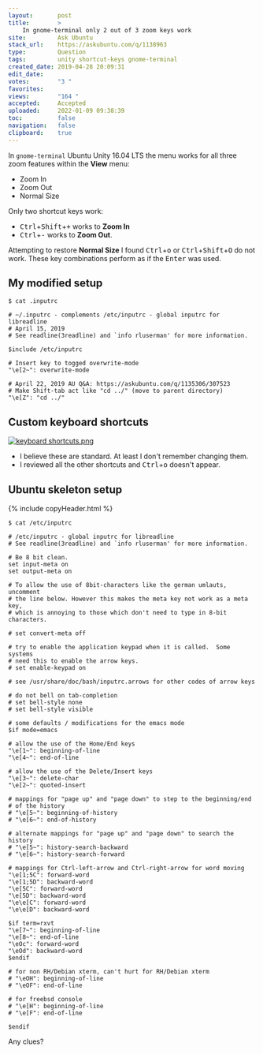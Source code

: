 ```yaml
---
layout:       post
title:        >
    In gnome-terminal only 2 out of 3 zoom keys work
site:         Ask Ubuntu
stack_url:    https://askubuntu.com/q/1138963
type:         Question
tags:         unity shortcut-keys gnome-terminal
created_date: 2019-04-28 20:09:31
edit_date:    
votes:        "3 "
favorites:    
views:        "164 "
accepted:     Accepted
uploaded:     2022-01-09 09:38:39
toc:          false
navigation:   false
clipboard:    true
---
```


In `gnome-terminal` Ubuntu Unity 16.04 LTS the menu works for all three zoom features within the **View** menu:

- Zoom In
- Zoom Out
- Normal Size

Only two shortcut keys work:

- <kbd>Ctrl</kbd>+<kbd>Shift</kbd>+<kbd>+</kbd> works to **Zoom In**
- <kbd>Ctrl</kbd>+<kbd>-</kbd> works to **Zoom Out**. 

Attempting to restore **Normal Size** I found <kbd>Ctrl</kbd>+<kbd>o</kbd> or <kbd>Ctrl</kbd>+<kbd>Shift</kbd>+<kbd>O</kbd> do not work. These key combinations perform as if the <kbd>Enter</kbd> was used.

## My modified setup

``` 
$ cat .inputrc

# ~/.inputrc - complements /etc/inputrc - global inputrc for libreadline
# April 15, 2019
# See readline(3readline) and `info rluserman' for more information.

$include /etc/inputrc

# Insert key to togged overwrite-mode
"\e[2~": overwrite-mode

# April 22, 2019 AU Q&A: https://askubuntu.com/q/1135306/307523
# Make Shift-tab act like "cd ../" (move to parent directory)
"\e[Z": "cd ../"

```

## Custom keyboard shortcuts

[![keyboard shortcuts.png][1]][1]

- I believe these are standard. At least I don't remember changing them.
- I reviewed all the other shortcuts and <kbd>Ctrl</kbd>+<kbd>o</kbd> doesn't appear.

## Ubuntu skeleton setup

{% include copyHeader.html %}
``` 
$ cat /etc/inputrc

# /etc/inputrc - global inputrc for libreadline
# See readline(3readline) and `info rluserman' for more information.

# Be 8 bit clean.
set input-meta on
set output-meta on

# To allow the use of 8bit-characters like the german umlauts, uncomment
# the line below. However this makes the meta key not work as a meta key,
# which is annoying to those which don't need to type in 8-bit characters.

# set convert-meta off

# try to enable the application keypad when it is called.  Some systems
# need this to enable the arrow keys.
# set enable-keypad on

# see /usr/share/doc/bash/inputrc.arrows for other codes of arrow keys

# do not bell on tab-completion
# set bell-style none
# set bell-style visible

# some defaults / modifications for the emacs mode
$if mode=emacs

# allow the use of the Home/End keys
"\e[1~": beginning-of-line
"\e[4~": end-of-line

# allow the use of the Delete/Insert keys
"\e[3~": delete-char
"\e[2~": quoted-insert

# mappings for "page up" and "page down" to step to the beginning/end
# of the history
# "\e[5~": beginning-of-history
# "\e[6~": end-of-history

# alternate mappings for "page up" and "page down" to search the history
# "\e[5~": history-search-backward
# "\e[6~": history-search-forward

# mappings for Ctrl-left-arrow and Ctrl-right-arrow for word moving
"\e[1;5C": forward-word
"\e[1;5D": backward-word
"\e[5C": forward-word
"\e[5D": backward-word
"\e\e[C": forward-word
"\e\e[D": backward-word

$if term=rxvt
"\e[7~": beginning-of-line
"\e[8~": end-of-line
"\eOc": forward-word
"\eOd": backward-word
$endif

# for non RH/Debian xterm, can't hurt for RH/Debian xterm
# "\eOH": beginning-of-line
# "\eOF": end-of-line

# for freebsd console
# "\e[H": beginning-of-line
# "\e[F": end-of-line

$endif

```


Any clues?


  [1]: https://i.stack.imgur.com/wux85l.png
